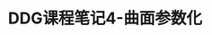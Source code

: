 ---
layout: article
title: DDG课程笔记4-曲面参数化
tags: ["DDG", "CG"]
key: DDG-4
aside:
  toc: true
sidebar:
  nav: DDG
---